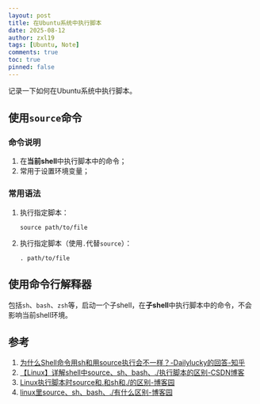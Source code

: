 ```yaml
---
layout: post
title: 在Ubuntu系统中执行脚本
date: 2025-08-12
author: zxl19
tags: [Ubuntu, Note]
comments: true
toc: true
pinned: false
---
```


记录一下如何在Ubuntu系统中执行脚本。

<!-- more -->

## 使用`source`命令

### 命令说明

1. 在**当前shell**中执行脚本中的命令；
2. 常用于设置环境变量；

### 常用语法

1. 执行指定脚本：

    ```shell
    source path/to/file
    ```

2. 执行指定脚本（使用`.`代替`source`）：

    ```shell
    . path/to/file
    ```

## 使用命令行解释器

包括`sh`、`bash`、`zsh`等，启动一个子shell，在**子shell**中执行脚本中的命令，不会影响当前shell环境。

## 参考

1. [为什么Shell命令用sh和用source执行会不一样？-Dailylucky的回答-知乎](https://www.zhihu.com/question/27673228/answer/2894777395)
2. [【Linux】详解shell中source、sh、bash、./执行脚本的区别-CSDN博客](https://blog.csdn.net/houxiaoni01/article/details/105161356)
3. [Linux执行脚本时source和.和sh和./的区别-博客园](https://www.cnblogs.com/FengZeng666/p/15323028.html)
4. [linux里source、sh、bash、./有什么区别-博客园](https://www.cnblogs.com/pcat/p/5467188.html)
